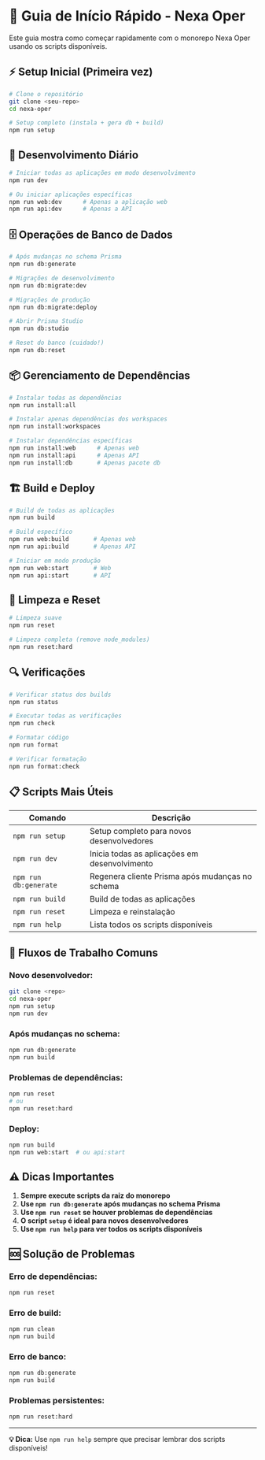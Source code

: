 # 🚀 Guia de Início Rápido - Nexa Oper

Este guia mostra como começar rapidamente com o monorepo Nexa Oper usando os scripts disponíveis.

## ⚡ **Setup Inicial (Primeira vez)**

```bash
# Clone o repositório
git clone <seu-repo>
cd nexa-oper

# Setup completo (instala + gera db + build)
npm run setup
```

## 🔄 **Desenvolvimento Diário**

```bash
# Iniciar todas as aplicações em modo desenvolvimento
npm run dev

# Ou iniciar aplicações específicas
npm run web:dev      # Apenas a aplicação web
npm run api:dev      # Apenas a API
```

## 🗄️ **Operações de Banco de Dados**

```bash
# Após mudanças no schema Prisma
npm run db:generate

# Migrações de desenvolvimento
npm run db:migrate:dev

# Migrações de produção
npm run db:migrate:deploy

# Abrir Prisma Studio
npm run db:studio

# Reset do banco (cuidado!)
npm run db:reset
```

## 📦 **Gerenciamento de Dependências**

```bash
# Instalar todas as dependências
npm run install:all

# Instalar apenas dependências dos workspaces
npm run install:workspaces

# Instalar dependências específicas
npm run install:web      # Apenas web
npm run install:api      # Apenas API
npm run install:db       # Apenas pacote db
```

## 🏗️ **Build e Deploy**

```bash
# Build de todas as aplicações
npm run build

# Build específico
npm run web:build       # Apenas web
npm run api:build       # Apenas API

# Iniciar em modo produção
npm run web:start       # Web
npm run api:start       # API
```

## 🧹 **Limpeza e Reset**

```bash
# Limpeza suave
npm run reset

# Limpeza completa (remove node_modules)
npm run reset:hard
```

## 🔍 **Verificações**

```bash
# Verificar status dos builds
npm run status

# Executar todas as verificações
npm run check

# Formatar código
npm run format

# Verificar formatação
npm run format:check
```

## 📋 **Scripts Mais Úteis**

| Comando               | Descrição                                       |
| --------------------- | ----------------------------------------------- |
| `npm run setup`       | Setup completo para novos desenvolvedores       |
| `npm run dev`         | Inicia todas as aplicações em desenvolvimento   |
| `npm run db:generate` | Regenera cliente Prisma após mudanças no schema |
| `npm run build`       | Build de todas as aplicações                    |
| `npm run reset`       | Limpeza e reinstalação                          |
| `npm run help`        | Lista todos os scripts disponíveis              |

## 🎯 **Fluxos de Trabalho Comuns**

### **Novo desenvolvedor:**

```bash
git clone <repo>
cd nexa-oper
npm run setup
npm run dev
```

### **Após mudanças no schema:**

```bash
npm run db:generate
npm run build
```

### **Problemas de dependências:**

```bash
npm run reset
# ou
npm run reset:hard
```

### **Deploy:**

```bash
npm run build
npm run web:start  # ou api:start
```

## ⚠️ **Dicas Importantes**

1. **Sempre execute scripts da raiz do monorepo**
2. **Use `npm run db:generate` após mudanças no schema Prisma**
3. **Use `npm run reset` se houver problemas de dependências**
4. **O script `setup` é ideal para novos desenvolvedores**
5. **Use `npm run help` para ver todos os scripts disponíveis**

## 🆘 **Solução de Problemas**

### **Erro de dependências:**

```bash
npm run reset
```

### **Erro de build:**

```bash
npm run clean
npm run build
```

### **Erro de banco:**

```bash
npm run db:generate
npm run build
```

### **Problemas persistentes:**

```bash
npm run reset:hard
```

---

**💡 Dica:** Use `npm run help` sempre que precisar lembrar dos scripts disponíveis!
